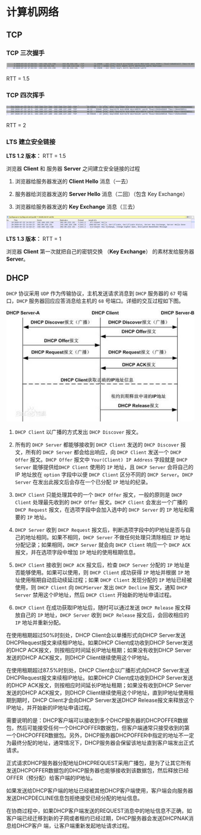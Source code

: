 

# 计算机网络

## TCP 

### TCP 三次握手 

![image-20200722170737339](interview_note.assets/image-20200722170737339.png)

RTT = 1.5

### TCP 四次挥手

![image-20200722170839929](interview_note.assets/image-20200722170839929.png)

RTT = 2

### LTS 建立安全链接

**LTS 1.2 版本：** RTT = 1.5

浏览器 **Client** 和 服务器 **Server** 之间建立安全链接的过程

1. 浏览器给服务器发送的 **Client Hello** 消息（一去）

2. 服务器给浏览器发送的 **Server Hello** 消息（二回）（包含 Key Exchange）
3. 浏览器给服务器发送的 **Key Exchange** 消息（三去）

![image-20200722170140045](interview_note.assets/image-20200722170140045.png)



**LTS 1.3 版本：** RTT = 1

浏览器 **Client** 第一次就把自己的密钥交换 （**Key Exchange**） 的素材发给服务器 **Server**。





## DHCP

`DHCP` 协议采用 `UDP` 作为传输协议，主机发送请求消息到 `DHCP` 服务器的 `67` 号端口，`DHCP` 服务器回应应答消息给主机的 `68` 号端口。详细的交互过程如下图。

![dhcp](interview_note.assets/clip_image002.jpg)



1. `DHCP Client` 以广播的方式发出 `DHCP Discover` 报文。

2. 所有的 `DHCP Server` 都能够接收到 `DHCP Client` 发送的 `DHCP Discover` 报文，所有的 `DHCP Server` 都会给出响应，向 `DHCP Client` 发送一个 `DHCP Offer` 报文。`DHCP Offer` 报文中 `Your(Client) IP Address` 字段就是 `DHCP Server` 能够提供给`DHCP Client` 使用的 `IP` 地址，且 `DHCP Server` 会将自己的 IP 地址放在 `option` 字段中以便 `DHCP Client` 区分不同的 `DHCP Server`。`DHCP Server` 在发出此报文后会存在一个已分配 `IP` 地址的纪录。

3. `DHCP Client` 只能处理其中的一个 `DHCP Offer` 报文，一般的原则是 `DHCP Client` 处理最先收到的 `DHCP Offer` 报文。`DHCP Client` 会发出一个广播的 `DHCP Request` 报文，在选项字段中会加入选中的 `DHCP Server` 的 `IP` 地址和需要的 `IP` 地址。
4. `DHCP Server` 收到 `DHCP Request` 报文后，判断选项字段中的IP地址是否与自己的地址相同。如果不相同，`DHCP Server` 不做任何处理只清除相应 `IP` 地址分配记录；如果相同，`DHCP Server` 就会向 `DHCP Client` 响应一个 `DHCP ACK` 报文，并在选项字段中增加 `IP` 地址的使用租期信息。 
5. `DHCP Client` 接收到 `DHCP ACK` 报文后，检查 `DHCP Server` 分配的 `IP` 地址是否能够使用。如果可以使用，则 `DHCP Client` 成功获得 `IP` 地址并根据 `IP` 地址使用租期自动启动续延过程；如果 `DHCP Client` 发现分配的 `IP` 地址已经被使用，则 `DHCP Client` 向 `DHCPServer` 发出 `DHCP Decline` 报文，通知 `DHCP Server` 禁用这个IP地址，然后 `DHCP Client` 开始新的地址申请过程。
6. `DHCP Client` 在成功获取IP地址后，随时可以通过发送 `DHCP Release` 报文释放自己的 `IP` 地址，`DHCP Server` 收到 `DHCP Release` 报文后，会回收相应的 `IP` 地址并重新分配。



在使用租期超过50%时刻处，DHCP Client会以单播形式向DHCP Server发送DHCPRequest报文来续租IP地址。如果DHCP Client成功收到DHCP Server发送的DHCP ACK报文，则按相应时间延长IP地址租期；如果没有收到DHCP Server发送的DHCP ACK报文，则DHCP Client继续使用这个IP地址。

在使用租期超过87.5%时刻处，DHCP Client会以广播形式向DHCP Server发送DHCPRequest报文来续租IP地址。如果DHCP Client成功收到DHCP Server发送的DHCP ACK报文，则按相应时间延长IP地址租期；如果没有收到DHCP Server发送的DHCP ACK报文，则DHCP Client继续使用这个IP地址，直到IP地址使用租期到期时，DHCP Client才会向DHCP Server发送DHCP Release报文来释放这个IP地址，并开始新的IP地址申请过程。

需要说明的是：DHCP客户端可以接收到多个DHCP服务器的DHCPOFFER数据包，然后可能接受任何一个DHCPOFFER数据包，但客户端通常只接受收到的第一个DHCPOFFER数据包。另外，DHCP服务器DHCPOFFER中指定的地址不一定为最终分配的地址，通常情况下，DHCP服务器会保留该地址直到客户端发出正式请求。

正式请求DHCP服务器分配地址DHCPREQUEST采用广播包，是为了让其它所有发送DHCPOFFER数据包的DHCP服务器也能够接收到该数据包，然后释放已经OFFER（预分配）给客户端的IP地址。

如果发送给DHCP客户端的地址已经被其他DHCP客户端使用，客户端会向服务器发送DHCPDECLINE信息包拒绝接受已经分配的地址信息。

在协商过程中，如果DHCP客户端发送的REQUEST消息中的地址信息不正确，如客户端已经迁移到新的子网或者租约已经过期，DHCP服务器会发送DHCPNAK消息给DHCP客户 端，让客户端重新发起地址请求过程。

 

 